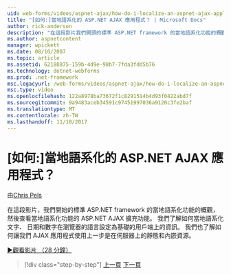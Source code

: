 ```yaml
---
uid: web-forms/videos/aspnet-ajax/how-do-i-localize-an-aspnet-ajax-application
title: "[如何:]當地語系化的 ASP.NET AJAX 應用程式？ | Microsoft Docs"
author: rick-anderson
description: "在這段影片我們開頭的標準 ASP.NET framework 的當地語系化功能的概觀，然後查看的當地語系化功能..."
ms.author: aspnetcontent
manager: wpickett
ms.date: 08/10/2007
ms.topic: article
ms.assetid: 62188875-159b-4d9e-98b7-7fda3fdd5b76
ms.technology: dotnet-webforms
ms.prod: .net-framework
msc.legacyurl: /web-forms/videos/aspnet-ajax/how-do-i-localize-an-aspnet-ajax-application
msc.type: video
ms.openlocfilehash: 122a8978ba73672f1c8291514b4d93f0422abd7f
ms.sourcegitcommit: 9a9483aceb34591c97451997036a9120c3fe2baf
ms.translationtype: MT
ms.contentlocale: zh-TW
ms.lasthandoff: 11/10/2017
---
```

<a name="how-do-i-localize-an-aspnet-ajax-application"></a>[如何:]當地語系化的 ASP.NET AJAX 應用程式？
====================
由[Chris Pels](https://twitter.com/chrispels)

在這段影片，我們開始的標準 ASP.NET framework 的當地語系化功能的概觀，然後查看當地語系化功能的 ASP.NET AJAX 擴充功能。 我們了解如何當地語系化文字、 日期和數字在瀏覽器的語言設定為基礎的用戶端上的資訊。 我們也了解如何讓我們 AJAX 應用程式使用上一步是在伺服器上的靜態和內嵌資源。

[&#9654;觀看影片 （28 分鐘）](https://channel9.msdn.com/Blogs/ASP-NET-Site-Videos/how-do-i-localize-an-aspnet-ajax-application)

>[!div class="step-by-step"]
[上一頁](how-do-i-implement-the-persistent-communications-pattern-with-the-updatepanel.md)
[下一頁](how-do-i-implement-the-persistent-communications-pattern-using-web-services.md)
